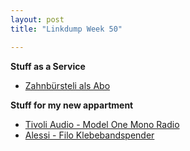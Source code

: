 ```yaml
---
layout: post
title: "Linkdump Week 50"

---
```


**Stuff as a Service**
- [Zahnbürsteli als Abo](https://www.brushwithwyatt.com/)

**Stuff for my new appartment**
- [Tivoli Audio - Model One Mono Radio](https://www.connox.ch/kategorien/technik/audio-radio/model-one.html?itm=106541)
- [Alessi - Filo Klebebandspender](https://www.connox.ch/kategorien/accessoires/buero-accessoires/alessi-filo-klebebandspender.html)
